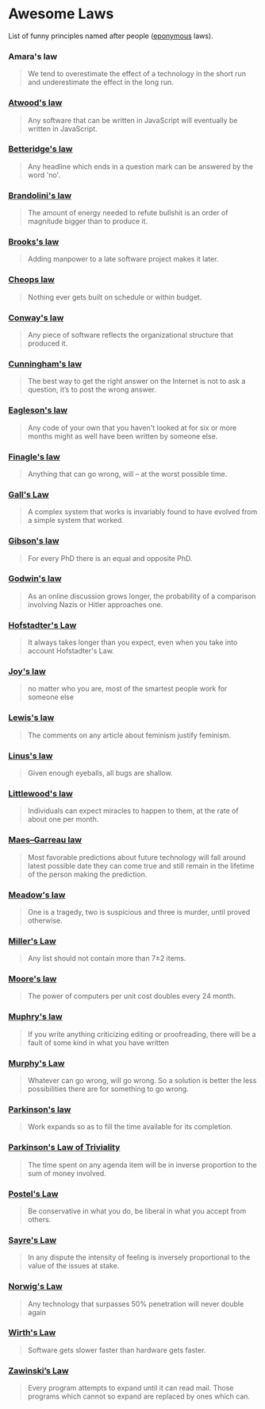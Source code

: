 # Awesome Laws

List of funny principles named after people ([eponymous](https://en.wikipedia.org/wiki/Eponym) laws).

### Amara's law

> We tend to overestimate the effect of a technology in the short run and underestimate the effect in the long run.

### [Atwood's law](https://en.wikipedia.org/w/index.php?title=Atwood%27s_law&redirect=no)

> Any software that can be written in JavaScript will eventually be written in JavaScript.

### [Betteridge's law](https://en.wikipedia.org/wiki/Betteridge%27s_law_of_headlines)

> Any headline which ends in a question mark can be answered by the word 'no'.

### [Brandolini's law](https://en.wikipedia.org/wiki/Brandolini%27s_law)

> The amount of energy needed to refute bullshit is an order of magnitude bigger than to produce it.

### [Brooks's law](https://en.wikipedia.org/wiki/Brooks%27s_law)

> Adding manpower to a late software project makes it later.

### [Cheops law](https://en.wikipedia.org/wiki/Cheops_law)

> Nothing ever gets built on schedule or within budget.

### [Conway's law](https://en.wikipedia.org/wiki/Conway%27s_law)

> Any piece of software reflects the organizational structure that produced it.

### [Cunningham's law](https://en.wikipedia.org/wiki/Cunningham%27s_law)

> The best way to get the right answer on the Internet is not to ask a question, it’s to post the wrong answer.

### [Eagleson's law](https://ask.metafilter.com/200910/Who-is-Eagleson-and-where-did-Eaglesons-law-originate)

> Any code of your own that you haven't looked at for six or more months might as well have been written by someone else.

### [Finagle's law](https://en.wikipedia.org/wiki/Finagle%27s_law)

> Anything that can go wrong, will – at the worst possible time.

### [Gall's Law](http://www.principles-wiki.net/principles:gall_s_law)

> A complex system that works is invariably found to have evolved from a simple system that worked.

### [Gibson's law](https://en.wikipedia.org/wiki/Gibson%27s_law)

> For every PhD there is an equal and opposite PhD.

### [Godwin's law](https://en.wikipedia.org/wiki/Godwin%27s_law)

> As an online discussion grows longer, the probability of a comparison involving Nazis or Hitler approaches one.

### [Hofstadter's Law](https://en.wikipedia.org/wiki/Hofstadter%27s_law)

> It always takes longer than you expect, even when you take into account Hofstadter's Law.

### [Joy's law](https://en.wikipedia.org/wiki/Joy%27s_law_(management))

> no matter who you are, most of the smartest people work for someone else

### [Lewis's law](https://en.wikipedia.org/wiki/Helen_Lewis_(journalist)#Lewis's_law)

> The comments on any article about feminism justify feminism.

### [Linus's law](https://en.wikipedia.org/wiki/Linus%27s_law)

> Given enough eyeballs, all bugs are shallow.

### [Littlewood's law](https://en.wikipedia.org/wiki/Littlewood%27s_law)

> Individuals can expect miracles to happen to them, at the rate of about one per month.

### [Maes–Garreau law](https://en.wikipedia.org/wiki/Maes%E2%80%93Garreau_law)

> Most favorable predictions about future technology will fall around latest possible date they can come true and still remain in the lifetime of the person making the prediction.

### [Meadow's law](https://en.wikipedia.org/wiki/Meadow%27s_law)

> One is a tragedy, two is suspicious and three is murder, until proved otherwise.

### [Miller's Law](http://www.principles-wiki.net/principles:miller_s_law)

> Any list should not contain more than 7±2 items.

### [Moore's law](https://en.wikipedia.org/wiki/Moore%27s_law)

> The power of computers per unit cost doubles every 24 month.

### [Muphry's law](https://en.wikipedia.org/wiki/Muphry%27s_law)

> If you write anything criticizing editing or proofreading, there will be a fault of some kind in what you have written

### [Murphy's Law](http://www.principles-wiki.net/principles:murphy_s_law)

> Whatever can go wrong, will go wrong. So a solution is better the less possibilities there are for something to go wrong.

### [Parkinson's law](https://en.wikipedia.org/wiki/Parkinson%27s_law)

> Work expands so as to fill the time available for its completion.

### [Parkinson's Law of Triviality]()

> The time spent on any agenda item will be in inverse proportion to the sum of money involved.

### [Postel's Law](http://www.principles-wiki.net/principles:postel_s_law)

> Be conservative in what you do, be liberal in what you accept from others.

### [Sayre's Law](https://en.wikipedia.org/wiki/Sayre%27s_law)

> In any dispute the intensity of feeling is inversely proportional to the value of the issues at stake.

### [Norwig's Law](http://norvig.com/norvigs-law.html)

> Any technology that surpasses 50% penetration will never double again 

### [Wirth's Law](https://en.wikipedia.org/wiki/Wirth%27s_law)

> Software gets slower faster than hardware gets faster.

### [Zawinski’s Law](http://www.catb.org/~esr/jargon/html/Z/Zawinskis-Law.html)

> Every program attempts to expand until it can read mail. Those programs which cannot so expand are replaced by ones which can.
